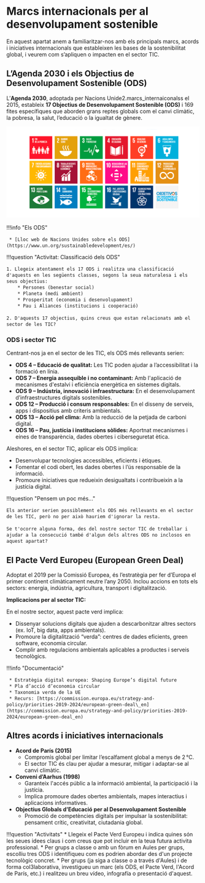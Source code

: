 # **Marcs internacionals per al desenvolupament sostenible**

En aquest apartat anem a familiaritzar-nos amb els principals marcs, acords i iniciatives internacionals que estableixen les bases de la sostenibilitat global, i veurem com s’apliquen o impacten en el sector TIC.

## L’Agenda 2030 i els Objectius de Desenvolupament Sostenible (ODS)

L’**Agenda 2030**, adoptada per Nacions Unide2.marcs_internaiconalss el 2015, estableix **17 Objectius de Desenvolupament Sostenible (ODS)** i 169 fites específiques que aborden grans reptes globals com el canvi climàtic, la pobresa, la salut, l’educació o la igualtat de gènere.

![Els ODS](img/ods.png)

!!!info "Els ODS"

     * [Lloc web de Nacions Unides sobre els ODS](https://www.un.org/sustainabledevelopment/es/)


!!!question "Activitat: Classificació dels ODS"
    
    1. Llegeix atentament els 17 ODS i realitza una classificació d'aquests en les següents classes, segons la seua naturalesa i els seus objectius:
        * Persones (benestar social)
        * Planeta (medi ambient)
        * Prosperitat (economia i desenvolupament)
        * Pau i Aliances (institucions i cooperació)

    2. D'aquests 17 objectius, quins creus que estan relacionats amb el sector de les TIC?
    
<!-- Solució

1. Persones (People)
    ODS 1: Fi de la pobresa
    ODS 2: Fam zero
    ODS 3: Salut i benestar
    ODS 4: Educació de qualitat
    ODS 5: Igualtat de gènere
2. Planeta (Planet)
    ODS 6: Aigua neta i sanejament
    ODS 12: Producció i consum responsables
    ODS 13: Acció pel clima
    ODS 14: Vida submarina
    ODS 15: Vida terrestre
3. Prosperitat (Prosperity)
    ODS 7: Energia assequible i no contaminant
    ODS 8: Treball digne i creixement econòmic
    ODS 9: Indústria, innovació i infraestructura
    ODS 10: Reducció de les desigualtats
    ODS 11: Ciutats i comunitats sostenibles
4. Pau i Aliances (Peace & Partnership)
    ODS 16: Pau, justícia i institucions sòlides
    ODS 17: Aliances per assolir els objectius
-->


### ODS i sector TIC

Centrant-nos ja en el sector de les TIC, els ODS més rellevants serien:

* **ODS 4 – Educació de qualitat:** Les TIC poden ajudar a l’accessibilitat i la formació en línia.
* **ODS 7 – Energia assequible i no contaminant:** Amb l'aplicació de mecanismes d'estalvi i eficiència energètica en sistemes digitals.
* **ODS 9 – Indústria, innovació i infraestructura:** En el desenvolupament d’infraestructures digitals sostenibles.
* **ODS 12 – Producció i consum responsables:** En el disseny de serveis, apps i dispositius amb criteris ambientals.
* **ODS 13 – Acció pel clima:** Amb la reducció de la petjada de carboni digital.
* **ODS 16 – Pau, justícia i institucions sòlides:** Aportnat mecanismes i eines de transparència, dades obertes i ciberseguretat ètica.

Aleshores, en el sector TIC, aplicar els ODS implica:

* Desenvolupar tecnologies accessibles, eficients i ètiques.
* Fomentar el codi obert, les dades obertes i l’ús responsable de la informació.
* Promoure iniciatives que redueixin desigualtats i contribueixin a la justícia digital.


!!!question "Pensem un poc més..."
    
    Els anterior serien possiblement els ODS més rellevants en el sector de les TIC, però no per això hauriem d'ignorar la resta.
    
    Se t'ocorre alguna forma, des del nostre sector TIC de treballar i ajudar a la consecució també d'algun dels altres ODS no inclosos en aquest apartat?


## El Pacte Verd Europeu (European Green Deal)

Adoptat el 2019 per la Comissió Europea, és l’estratègia per fer d’Europa el primer continent climàticament neutre l’any 2050. Inclou accions en tots els sectors: energia, indústria, agricultura, transport i digitalització.

**Implicacions per al sector TIC:**

En el nostre sector, aquest pacte verd implica:

* Dissenyar solucions digitals que ajuden a descarbonitzar altres sectors (ex. IoT, big data, apps ambientals).
* Promoure la digitalització “verda”: centres de dades eficients, green software, economia circular.
* Complir amb regulacions ambientals aplicables a productes i serveis tecnològics.

!!!info "Documentació"

     * Estratègia digital europea: Shaping Europe’s digital future
     * Pla d’acció d’economia circular
     * Taxonomia verda de la UE
     * Recurs: [https://commission.europa.eu/strategy-and-policy/priorities-2019-2024/european-green-deal\_en](https://commission.europa.eu/strategy-and-policy/priorities-2019-2024/european-green-deal_en)

## Altres acords i iniciatives internacionals

* **Acord de París (2015)**
  * Compromís global per limitar l’escalfament global a menys de 2 °C.
  * El sector TIC és clau per ajudar a mesurar, mitigar i adaptar-se al canvi climàtic.
* **Conveni d’Aarhus (1998)**
  * Garanteix l'accés públic a la informació ambiental, la participació i la justícia.
  * Implica promoure dades obertes ambientals, mapes interactius i aplicacions informatives.
* **Objectius Globals d’Educació per al Desenvolupament Sostenible**
    * Promoció de competències digitals per impulsar la sostenibilitat: pensament crític, creativitat, ciutadania global.

!!!question "Activitats"
    * Llegeix el Pacte Verd Europeu i indica quines són les seues idees claus i com creus que pot incluir en la teua futura activita professional.
    * Per grups a classe o amb un fòrum en Aules per grups, escolliu tres ODS i identifiqueu com es podrien abordar des d'un projecte tecnològic concret.
    * Per grups (ja siga a classe o a través d'Aules) i de forma col3laborativa, investigueu un marc (els ODS, el Pacte Verd, l'Acord de París, etc.) i realitzeu un breu vídeo, infografía o presentació d'aquest.